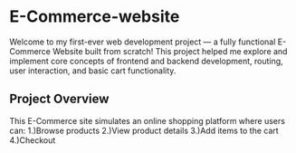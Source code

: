# E-Commerce-website
Welcome to my first-ever web development project — a fully functional E-Commerce Website built from scratch! This project helped me explore and implement core concepts of frontend and backend development, routing, user interaction, and basic cart functionality.
## Project Overview
This E-Commerce site simulates an online shopping platform where users can:
1.)Browse products
2.)View product details
3.)Add items to the cart
4.)Checkout

